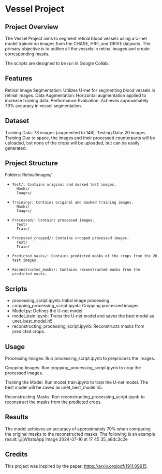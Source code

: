 # Vessel Project

## Project Overview
The Vessel Project aims to segment retinal blood vessels using a U-net model trained on images from the CHASE, HRF, and DRIVE datasets. The primary objective is to outline all the vessels in retinal images and create corresponding masks.

The scripts are designed to be run in Google Collab.

## Features
Retinal Image Segmentation: Utilizes U-net for segmenting blood vessels in retinal images.
Data Augmentation: Horizontal augmentation applied to increase training data.
Performance Evaluation: Achieves approximately 79% accuracy in vessel segmentation.

## Dataset
Training Data: 73 images (augmented to 146).
Testing Data: 20 images.
Training
Due to space, the images and their processed counterparts will be uploaded, but none of the crops will be uploaded, but can be easily generated.

## Project Structure
Folders:
  RetinalImages/
-     Test/: Contains original and masked test images.
        Masks/
        Images/
-     Training/: Contains original and masked training images.
        Masks/
        Images/
-     Processed/: Contains processed images.
        Test/
        Train/
-     Processed_cropped/: Contains cropped processed images.
        Test/
        Train/
-     Predicted_masks/: Contains predicted masks of the crops from the 20 test images.
-     Reconstructed_masks/: Contains reconstructed masks from the predicted masks.

## Scripts
- processing_script.ipynb: Initial image processing.
- cropping_processing_script.ipynb: Cropping processed images.
- Model.py: Defines the U-net model.
- model_train.ipynb: Trains the U-net model and saves the best model as unet_best_model.h5.
- reconstructing_processing_script.ipynb: Reconstructs masks from predicted crops.

## Usage
Processing Images:
Run processing_script.ipynb to preprocess the images.

Cropping Images:
Run cropping_processing_script.ipynb to crop the processed images.

Training the Model:
Run model_train.ipynb to train the U-net model. The best model will be saved as unet_best_model.h5.

Reconstructing Masks:
Run reconstructing_processing_script.ipynb to reconstruct the masks from the predicted crops.

## Results
The model achieves an accuracy of approximately 79% when comparing the original masks to the reconstructed masks.
The following is an example result:
![WhatsApp Image 2024-07-16 at 17 45 35_a8dc3c2e](https://github.com/user-attachments/assets/56aea650-e60e-479c-8caa-9140075e8c85)


## Credits
This project was inspired by the paper: https://arxiv.org/pdf/1911.09915.
